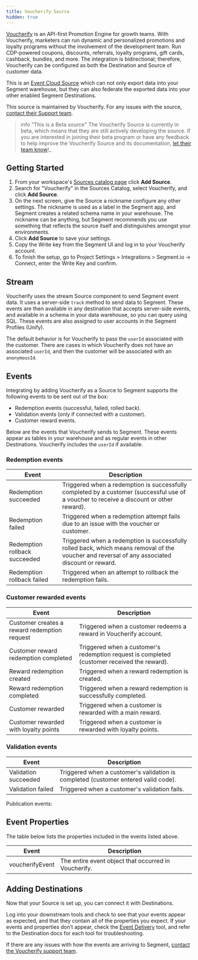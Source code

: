 ```yaml
---
title: Voucherify Source
hidden: true
---
```

[Voucherify](https://voucherify.io/?utm_source=segmentio&utm_medium=docs&utm_campaign=partners) is an API-first Promotion Engine for growth teams. With Voucherify, marketers can run dynamic and personalized promotions and loyalty programs without the involvement of the development team. Run CDP-powered coupons, discounts, referrals, loyalty programs, gift cards, cashback, bundles, and more.
The integration is bidirectional; therefore, Voucherify can be configured as both the Destination and Source of customer data.

This is an [Event Cloud Source](/docs/sources/#event-cloud-sources) which can not only export data into your Segment warehouse, but they can also federate the exported data into your other enabled Segment Destinations.

This source is maintained by Voucherify. For any issues with the source, [contact their Support team](mailto:support@voucherify.io).

> info "This is a Beta source"
> The Voucherify Source is currently in beta, which means that they are still actively developing the source. If you are interested in joining their beta program or have any feedback to help improve the Voucherify Source and its documentation, [let their team know](mailto:support@voucherify.io)!_

## Getting Started

1. From your workspace's [Sources catalog page](https://app.segment.com/goto-my-workspace/sources/catalog) click **Add Source**.
2. Search for "Voucherify" in the Sources Catalog, select Voucherify, and click **Add Source**.
3. On the next screen, give the Source a nickname configure any other settings. The nickname is used as a label in the Segment app, and Segment creates a related schema name in your warehouse. The nickname can be anything, but Segment recommends you use something that reflects the source itself and distinguishes amongst your environments.
4. Click **Add Source** to save your settings.
5. Copy the Write key from the Segment UI and log in to your Voucherify account. 
6. To finish the setup, go to Project Settings > Integrations > Segment.io -> Connect, enter the Write Key and confirm.

## Stream

Voucherify uses the stream Source component to send Segment event data. It uses a server-side `track` method to send data to Segment. These events are then available in any destination that accepts server-side events, and available in a schema in your data warehouse, so you can query using SQL. These events are also assigned to user accounts in the Segment Profiles (Unify). 

The default behavior is for Voucherify to pass the `userId` associated with the customer. There are cases in which Voucherify does not have an associated `userId`, and then the customer will be associated with an `anonymousId`. 

## Events
Integrating by adding Voucherify as a Source to Segment supports the following events to be sent out of the box:
- Redemption events (successful, failed, rolled back). 
- Validation events (only if connected with a customer). 
- Customer reward events.

Below are the events that Voucherify sends to Segment. These events appear as tables in your warehouse and as regular events in other Destinations. Voucherify includes the `userId` if available.

### Redemption events
| Event                         | Description                                                                                                                                    |
| ----------------------------- | ---------------------------------------------------------------------------------------------------------------------------------------------- |
| Redemption succeeded          | Triggered when a redemption is successfully completed by a customer (successful use of a voucher to receive a discount or other reward).       |
| Redemption failed             | Triggered  when a redemption attempt fails due to an issue with the voucher or customer.                                                       |
| Redemption rollback succeeded | Triggered when a redemption is successfully rolled back, which means removal of the voucher and reversal of any associated discount or reward. |
| Redemption rollback failed    | Triggered when an attempt to rollback the redemption fails.                                                                                    |

### Customer rewarded events

| Event                                        | Description                                                                                 |
| -------------------------------------------- | ------------------------------------------------------------------------------------------- |
| Customer creates a reward redemption request | Triggered when a customer redeems a reward in Voucherify account.                           |
| Customer reward redemption completed         | Triggered when a customer's redemption request is completed (customer received the reward). |
| Reward redemption created                    | Triggered when a reward redemption is created.                                              |
| Reward redemption completed                  | Triggered when a reward redemption is successfully completed.                               |
| Customer rewarded                            | Triggered when a customer is rewarded with a main reward.                                   |
| Customer rewarded with loyalty points        | Triggered when a customer is rewarded with loyalty points.                                  |



### Validation events

| Event                | Description                                                                        |
| -------------------- | ---------------------------------------------------------------------------------- |
| Validation succeeded | Triggered when a customer's validation is completed (customer entered valid code). |
| Validation failed    | Triggered when a customer's validation fails.                                      |

Publication events:


## Event Properties

The table below lists the properties included in the events listed above.

| Event           | Description                                          |
| --------------- | ---------------------------------------------------- |
| voucherifyEvent | The entire event object that occurred in Voucherify. |
## Adding Destinations

Now that your Source is set up, you can connect it with Destinations.

Log into your downstream tools and check to see that your events appear as expected, and that they contain all of the properties you expect. If your events and properties don’t appear, check the [Event Delivery](/docs/connections/event-delivery/) tool, and refer to the Destination docs for each tool for troubleshooting.

If there are any issues with how the events are arriving to Segment, [contact the Voucherify support team](mailto:support@voucherify.io).
